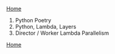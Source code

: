 [Home](../index.md)

1. Python Poetry
1. Python, Lambda, Layers
1. Director / Worker Lambda Parallelism

[Home](../index.md)
